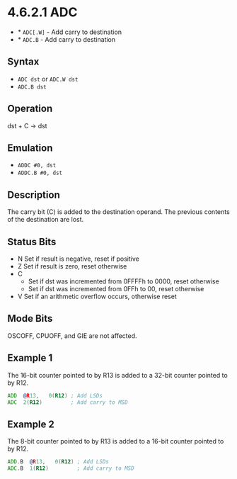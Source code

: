# 4.6.2.1 ADC

- \* `ADC[.W]` - Add carry to destination
- \* `ADC.B` - Add carry to destination

## Syntax

- `ADC dst` or `ADC.W dst`
- `ADC.B dst`

## Operation

dst + C → dst

## Emulation

- `ADDC #0, dst`
- `ADDC.B #0, dst`

## Description

The carry bit (C) is added to the destination operand. The previous contents of the destination are lost.

## Status Bits

- N Set if result is negative, reset if positive
- Z Set if result is zero, reset otherwise
- C
  - Set if dst was incremented from 0FFFFh to 0000, reset otherwise
  - Set if dst was incremented from 0FFh to 00, reset otherwise
- V Set if an arithmetic overflow occurs, otherwise reset

## Mode Bits

OSCOFF, CPUOFF, and GIE are not affected.

## Example 1

The 16-bit counter pointed to by R13 is added to a 32-bit counter pointed to by R12.

```asm
ADD  @R13,   0(R12) ; Add LSDs
ADC  2(R12)         ; Add carry to MSD
```

## Example 2

The 8-bit counter pointed to by R13 is added to a 16-bit counter pointed to by R12.

```asm
ADD.B  @R13,   0(R12) ; Add LSDs
ADC.B  1(R12)         ; Add carry to MSD
```

